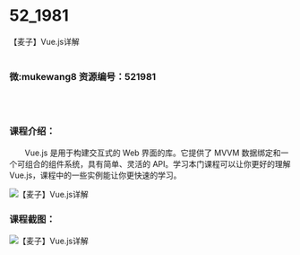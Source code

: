 # 52_1981
【麦子】Vue.js详解
<br/></br>
<h3>微:mukewang8 资源编号：521981</h3>
<br/></br>
<h3>课程介绍：</h3>
<div class="para">&nbsp;&nbsp;&nbsp;&nbsp;&nbsp;&nbsp; <a title="查看与 Vue 相关的文章" target="_blank">Vue</a>.js 是用于构建交互式的 Web 界面的库。它提供了 MVVM 数据绑定和一个可组合的组件系统，具有简单、灵活的 API。学习本门课程可以让你更好的理解Vue.js，课程中的一些实例能让你更快速的学习。</div>
<p><img src="https://www.ko996.com/wp-content/uploads/img/2018/04/2-17-300x249.png" alt="【麦子】Vue.js详解"></p>
<div class="info-desc">
<h3>课程截图：</h3>
<p><img src="https://www.ko996.com/wp-content/uploads/img/2018/04/3-19.png" alt="【麦子】Vue.js详解"></p>


			
</div>
